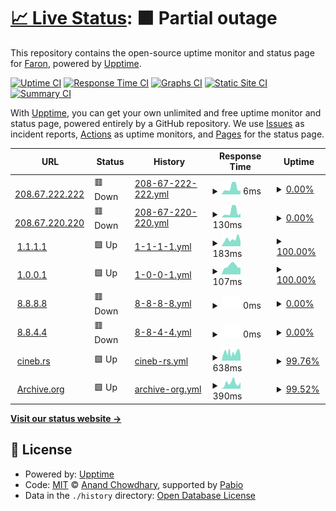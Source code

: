 # [📈 Live Status](https://FaronFaron.github.io/upptime): <!--live status--> **🟧 Partial outage**

This repository contains the open-source uptime monitor and status page for [Faron](Faron.com), powered by [Upptime](https://github.com/upptime/upptime).

[![Uptime CI](https://github.com/FaronFaron/upptime/workflows/Uptime%20CI/badge.svg)](https://github.com/FaronFaron/upptime/actions?query=workflow%3A%22Uptime+CI%22)
[![Response Time CI](https://github.com/FaronFaron/upptime/workflows/Response%20Time%20CI/badge.svg)](https://github.com/FaronFaron/upptime/actions?query=workflow%3A%22Response+Time+CI%22)
[![Graphs CI](https://github.com/FaronFaron/upptime/workflows/Graphs%20CI/badge.svg)](https://github.com/FaronFaron/upptime/actions?query=workflow%3A%22Graphs+CI%22)
[![Static Site CI](https://github.com/FaronFaron/upptime/workflows/Static%20Site%20CI/badge.svg)](https://github.com/FaronFaron/upptime/actions?query=workflow%3A%22Static+Site+CI%22)
[![Summary CI](https://github.com/FaronFaron/upptime/workflows/Summary%20CI/badge.svg)](https://github.com/FaronFaron/upptime/actions?query=workflow%3A%22Summary+CI%22)

With [Upptime](https://upptime.js.org), you can get your own unlimited and free uptime monitor and status page, powered entirely by a GitHub repository. We use [Issues](https://github.com/FaronFaron/upptime/issues) as incident reports, [Actions](https://github.com/FaronFaron/upptime/actions) as uptime monitors, and [Pages](https://FaronFaron.github.io/upptime) for the status page.

<!--start: status pages-->
<!-- This summary is generated by Upptime (https://github.com/upptime/upptime) -->
<!-- Do not edit this manually, your changes will be overwritten -->
<!-- prettier-ignore -->
| URL | Status | History | Response Time | Uptime |
| --- | ------ | ------- | ------------- | ------ |
| <img alt="" src="https://icons.duckduckgo.com/ip3/null.ico" height="13"> [208.67.222.222](208.67.222.222) | 🟥 Down | [208-67-222-222.yml](https://github.com/FaronFaron/upptime/commits/HEAD/history/208-67-222-222.yml) | <details><summary><img alt="Response time graph" src="./graphs/208-67-222-222/response-time-week.png" height="20"> 6ms</summary><br><a href="https://FaronFaron.github.io/upptime/history/208-67-222-222"><img alt="Response time 7" src="https://img.shields.io/endpoint?url=https%3A%2F%2Fraw.githubusercontent.com%2FFaronFaron%2Fupptime%2FHEAD%2Fapi%2F208-67-222-222%2Fresponse-time.json"></a><br><a href="https://FaronFaron.github.io/upptime/history/208-67-222-222"><img alt="24-hour response time 4" src="https://img.shields.io/endpoint?url=https%3A%2F%2Fraw.githubusercontent.com%2FFaronFaron%2Fupptime%2FHEAD%2Fapi%2F208-67-222-222%2Fresponse-time-day.json"></a><br><a href="https://FaronFaron.github.io/upptime/history/208-67-222-222"><img alt="7-day response time 6" src="https://img.shields.io/endpoint?url=https%3A%2F%2Fraw.githubusercontent.com%2FFaronFaron%2Fupptime%2FHEAD%2Fapi%2F208-67-222-222%2Fresponse-time-week.json"></a><br><a href="https://FaronFaron.github.io/upptime/history/208-67-222-222"><img alt="30-day response time 7" src="https://img.shields.io/endpoint?url=https%3A%2F%2Fraw.githubusercontent.com%2FFaronFaron%2Fupptime%2FHEAD%2Fapi%2F208-67-222-222%2Fresponse-time-month.json"></a><br><a href="https://FaronFaron.github.io/upptime/history/208-67-222-222"><img alt="1-year response time 7" src="https://img.shields.io/endpoint?url=https%3A%2F%2Fraw.githubusercontent.com%2FFaronFaron%2Fupptime%2FHEAD%2Fapi%2F208-67-222-222%2Fresponse-time-year.json"></a></details> | <details><summary><a href="https://FaronFaron.github.io/upptime/history/208-67-222-222">0.00%</a></summary><a href="https://FaronFaron.github.io/upptime/history/208-67-222-222"><img alt="All-time uptime 0.00%" src="https://img.shields.io/endpoint?url=https%3A%2F%2Fraw.githubusercontent.com%2FFaronFaron%2Fupptime%2FHEAD%2Fapi%2F208-67-222-222%2Fuptime.json"></a><br><a href="https://FaronFaron.github.io/upptime/history/208-67-222-222"><img alt="24-hour uptime 0.00%" src="https://img.shields.io/endpoint?url=https%3A%2F%2Fraw.githubusercontent.com%2FFaronFaron%2Fupptime%2FHEAD%2Fapi%2F208-67-222-222%2Fuptime-day.json"></a><br><a href="https://FaronFaron.github.io/upptime/history/208-67-222-222"><img alt="7-day uptime 0.00%" src="https://img.shields.io/endpoint?url=https%3A%2F%2Fraw.githubusercontent.com%2FFaronFaron%2Fupptime%2FHEAD%2Fapi%2F208-67-222-222%2Fuptime-week.json"></a><br><a href="https://FaronFaron.github.io/upptime/history/208-67-222-222"><img alt="30-day uptime 0.00%" src="https://img.shields.io/endpoint?url=https%3A%2F%2Fraw.githubusercontent.com%2FFaronFaron%2Fupptime%2FHEAD%2Fapi%2F208-67-222-222%2Fuptime-month.json"></a><br><a href="https://FaronFaron.github.io/upptime/history/208-67-222-222"><img alt="1-year uptime 0.00%" src="https://img.shields.io/endpoint?url=https%3A%2F%2Fraw.githubusercontent.com%2FFaronFaron%2Fupptime%2FHEAD%2Fapi%2F208-67-222-222%2Fuptime-year.json"></a></details>
| <img alt="" src="https://icons.duckduckgo.com/ip3/null.ico" height="13"> [208.67.220.220](208.67.220.220) | 🟥 Down | [208-67-220-220.yml](https://github.com/FaronFaron/upptime/commits/HEAD/history/208-67-220-220.yml) | <details><summary><img alt="Response time graph" src="./graphs/208-67-220-220/response-time-week.png" height="20"> 130ms</summary><br><a href="https://FaronFaron.github.io/upptime/history/208-67-220-220"><img alt="Response time 56" src="https://img.shields.io/endpoint?url=https%3A%2F%2Fraw.githubusercontent.com%2FFaronFaron%2Fupptime%2FHEAD%2Fapi%2F208-67-220-220%2Fresponse-time.json"></a><br><a href="https://FaronFaron.github.io/upptime/history/208-67-220-220"><img alt="24-hour response time 876" src="https://img.shields.io/endpoint?url=https%3A%2F%2Fraw.githubusercontent.com%2FFaronFaron%2Fupptime%2FHEAD%2Fapi%2F208-67-220-220%2Fresponse-time-day.json"></a><br><a href="https://FaronFaron.github.io/upptime/history/208-67-220-220"><img alt="7-day response time 130" src="https://img.shields.io/endpoint?url=https%3A%2F%2Fraw.githubusercontent.com%2FFaronFaron%2Fupptime%2FHEAD%2Fapi%2F208-67-220-220%2Fresponse-time-week.json"></a><br><a href="https://FaronFaron.github.io/upptime/history/208-67-220-220"><img alt="30-day response time 56" src="https://img.shields.io/endpoint?url=https%3A%2F%2Fraw.githubusercontent.com%2FFaronFaron%2Fupptime%2FHEAD%2Fapi%2F208-67-220-220%2Fresponse-time-month.json"></a><br><a href="https://FaronFaron.github.io/upptime/history/208-67-220-220"><img alt="1-year response time 56" src="https://img.shields.io/endpoint?url=https%3A%2F%2Fraw.githubusercontent.com%2FFaronFaron%2Fupptime%2FHEAD%2Fapi%2F208-67-220-220%2Fresponse-time-year.json"></a></details> | <details><summary><a href="https://FaronFaron.github.io/upptime/history/208-67-220-220">0.00%</a></summary><a href="https://FaronFaron.github.io/upptime/history/208-67-220-220"><img alt="All-time uptime 0.00%" src="https://img.shields.io/endpoint?url=https%3A%2F%2Fraw.githubusercontent.com%2FFaronFaron%2Fupptime%2FHEAD%2Fapi%2F208-67-220-220%2Fuptime.json"></a><br><a href="https://FaronFaron.github.io/upptime/history/208-67-220-220"><img alt="24-hour uptime 0.00%" src="https://img.shields.io/endpoint?url=https%3A%2F%2Fraw.githubusercontent.com%2FFaronFaron%2Fupptime%2FHEAD%2Fapi%2F208-67-220-220%2Fuptime-day.json"></a><br><a href="https://FaronFaron.github.io/upptime/history/208-67-220-220"><img alt="7-day uptime 0.00%" src="https://img.shields.io/endpoint?url=https%3A%2F%2Fraw.githubusercontent.com%2FFaronFaron%2Fupptime%2FHEAD%2Fapi%2F208-67-220-220%2Fuptime-week.json"></a><br><a href="https://FaronFaron.github.io/upptime/history/208-67-220-220"><img alt="30-day uptime 0.00%" src="https://img.shields.io/endpoint?url=https%3A%2F%2Fraw.githubusercontent.com%2FFaronFaron%2Fupptime%2FHEAD%2Fapi%2F208-67-220-220%2Fuptime-month.json"></a><br><a href="https://FaronFaron.github.io/upptime/history/208-67-220-220"><img alt="1-year uptime 0.00%" src="https://img.shields.io/endpoint?url=https%3A%2F%2Fraw.githubusercontent.com%2FFaronFaron%2Fupptime%2FHEAD%2Fapi%2F208-67-220-220%2Fuptime-year.json"></a></details>
| <img alt="" src="https://icons.duckduckgo.com/ip3/null.ico" height="13"> [1.1.1.1](1.1.1.1) | 🟩 Up | [1-1-1-1.yml](https://github.com/FaronFaron/upptime/commits/HEAD/history/1-1-1-1.yml) | <details><summary><img alt="Response time graph" src="./graphs/1-1-1-1/response-time-week.png" height="20"> 183ms</summary><br><a href="https://FaronFaron.github.io/upptime/history/1-1-1-1"><img alt="Response time 175" src="https://img.shields.io/endpoint?url=https%3A%2F%2Fraw.githubusercontent.com%2FFaronFaron%2Fupptime%2FHEAD%2Fapi%2F1-1-1-1%2Fresponse-time.json"></a><br><a href="https://FaronFaron.github.io/upptime/history/1-1-1-1"><img alt="24-hour response time 109" src="https://img.shields.io/endpoint?url=https%3A%2F%2Fraw.githubusercontent.com%2FFaronFaron%2Fupptime%2FHEAD%2Fapi%2F1-1-1-1%2Fresponse-time-day.json"></a><br><a href="https://FaronFaron.github.io/upptime/history/1-1-1-1"><img alt="7-day response time 183" src="https://img.shields.io/endpoint?url=https%3A%2F%2Fraw.githubusercontent.com%2FFaronFaron%2Fupptime%2FHEAD%2Fapi%2F1-1-1-1%2Fresponse-time-week.json"></a><br><a href="https://FaronFaron.github.io/upptime/history/1-1-1-1"><img alt="30-day response time 176" src="https://img.shields.io/endpoint?url=https%3A%2F%2Fraw.githubusercontent.com%2FFaronFaron%2Fupptime%2FHEAD%2Fapi%2F1-1-1-1%2Fresponse-time-month.json"></a><br><a href="https://FaronFaron.github.io/upptime/history/1-1-1-1"><img alt="1-year response time 175" src="https://img.shields.io/endpoint?url=https%3A%2F%2Fraw.githubusercontent.com%2FFaronFaron%2Fupptime%2FHEAD%2Fapi%2F1-1-1-1%2Fresponse-time-year.json"></a></details> | <details><summary><a href="https://FaronFaron.github.io/upptime/history/1-1-1-1">100.00%</a></summary><a href="https://FaronFaron.github.io/upptime/history/1-1-1-1"><img alt="All-time uptime 100.00%" src="https://img.shields.io/endpoint?url=https%3A%2F%2Fraw.githubusercontent.com%2FFaronFaron%2Fupptime%2FHEAD%2Fapi%2F1-1-1-1%2Fuptime.json"></a><br><a href="https://FaronFaron.github.io/upptime/history/1-1-1-1"><img alt="24-hour uptime 100.00%" src="https://img.shields.io/endpoint?url=https%3A%2F%2Fraw.githubusercontent.com%2FFaronFaron%2Fupptime%2FHEAD%2Fapi%2F1-1-1-1%2Fuptime-day.json"></a><br><a href="https://FaronFaron.github.io/upptime/history/1-1-1-1"><img alt="7-day uptime 100.00%" src="https://img.shields.io/endpoint?url=https%3A%2F%2Fraw.githubusercontent.com%2FFaronFaron%2Fupptime%2FHEAD%2Fapi%2F1-1-1-1%2Fuptime-week.json"></a><br><a href="https://FaronFaron.github.io/upptime/history/1-1-1-1"><img alt="30-day uptime 100.00%" src="https://img.shields.io/endpoint?url=https%3A%2F%2Fraw.githubusercontent.com%2FFaronFaron%2Fupptime%2FHEAD%2Fapi%2F1-1-1-1%2Fuptime-month.json"></a><br><a href="https://FaronFaron.github.io/upptime/history/1-1-1-1"><img alt="1-year uptime 100.00%" src="https://img.shields.io/endpoint?url=https%3A%2F%2Fraw.githubusercontent.com%2FFaronFaron%2Fupptime%2FHEAD%2Fapi%2F1-1-1-1%2Fuptime-year.json"></a></details>
| <img alt="" src="https://icons.duckduckgo.com/ip3/null.ico" height="13"> [1.0.0.1](1.0.0.1) | 🟩 Up | [1-0-0-1.yml](https://github.com/FaronFaron/upptime/commits/HEAD/history/1-0-0-1.yml) | <details><summary><img alt="Response time graph" src="./graphs/1-0-0-1/response-time-week.png" height="20"> 107ms</summary><br><a href="https://FaronFaron.github.io/upptime/history/1-0-0-1"><img alt="Response time 102" src="https://img.shields.io/endpoint?url=https%3A%2F%2Fraw.githubusercontent.com%2FFaronFaron%2Fupptime%2FHEAD%2Fapi%2F1-0-0-1%2Fresponse-time.json"></a><br><a href="https://FaronFaron.github.io/upptime/history/1-0-0-1"><img alt="24-hour response time 79" src="https://img.shields.io/endpoint?url=https%3A%2F%2Fraw.githubusercontent.com%2FFaronFaron%2Fupptime%2FHEAD%2Fapi%2F1-0-0-1%2Fresponse-time-day.json"></a><br><a href="https://FaronFaron.github.io/upptime/history/1-0-0-1"><img alt="7-day response time 107" src="https://img.shields.io/endpoint?url=https%3A%2F%2Fraw.githubusercontent.com%2FFaronFaron%2Fupptime%2FHEAD%2Fapi%2F1-0-0-1%2Fresponse-time-week.json"></a><br><a href="https://FaronFaron.github.io/upptime/history/1-0-0-1"><img alt="30-day response time 102" src="https://img.shields.io/endpoint?url=https%3A%2F%2Fraw.githubusercontent.com%2FFaronFaron%2Fupptime%2FHEAD%2Fapi%2F1-0-0-1%2Fresponse-time-month.json"></a><br><a href="https://FaronFaron.github.io/upptime/history/1-0-0-1"><img alt="1-year response time 102" src="https://img.shields.io/endpoint?url=https%3A%2F%2Fraw.githubusercontent.com%2FFaronFaron%2Fupptime%2FHEAD%2Fapi%2F1-0-0-1%2Fresponse-time-year.json"></a></details> | <details><summary><a href="https://FaronFaron.github.io/upptime/history/1-0-0-1">100.00%</a></summary><a href="https://FaronFaron.github.io/upptime/history/1-0-0-1"><img alt="All-time uptime 100.00%" src="https://img.shields.io/endpoint?url=https%3A%2F%2Fraw.githubusercontent.com%2FFaronFaron%2Fupptime%2FHEAD%2Fapi%2F1-0-0-1%2Fuptime.json"></a><br><a href="https://FaronFaron.github.io/upptime/history/1-0-0-1"><img alt="24-hour uptime 100.00%" src="https://img.shields.io/endpoint?url=https%3A%2F%2Fraw.githubusercontent.com%2FFaronFaron%2Fupptime%2FHEAD%2Fapi%2F1-0-0-1%2Fuptime-day.json"></a><br><a href="https://FaronFaron.github.io/upptime/history/1-0-0-1"><img alt="7-day uptime 100.00%" src="https://img.shields.io/endpoint?url=https%3A%2F%2Fraw.githubusercontent.com%2FFaronFaron%2Fupptime%2FHEAD%2Fapi%2F1-0-0-1%2Fuptime-week.json"></a><br><a href="https://FaronFaron.github.io/upptime/history/1-0-0-1"><img alt="30-day uptime 100.00%" src="https://img.shields.io/endpoint?url=https%3A%2F%2Fraw.githubusercontent.com%2FFaronFaron%2Fupptime%2FHEAD%2Fapi%2F1-0-0-1%2Fuptime-month.json"></a><br><a href="https://FaronFaron.github.io/upptime/history/1-0-0-1"><img alt="1-year uptime 100.00%" src="https://img.shields.io/endpoint?url=https%3A%2F%2Fraw.githubusercontent.com%2FFaronFaron%2Fupptime%2FHEAD%2Fapi%2F1-0-0-1%2Fuptime-year.json"></a></details>
| <img alt="" src="https://icons.duckduckgo.com/ip3/null.ico" height="13"> [8.8.8.8](8.8.8.8) | 🟥 Down | [8-8-8-8.yml](https://github.com/FaronFaron/upptime/commits/HEAD/history/8-8-8-8.yml) | <details><summary><img alt="Response time graph" src="./graphs/8-8-8-8/response-time-week.png" height="20"> 0ms</summary><br><a href="https://FaronFaron.github.io/upptime/history/8-8-8-8"><img alt="Response time 0" src="https://img.shields.io/endpoint?url=https%3A%2F%2Fraw.githubusercontent.com%2FFaronFaron%2Fupptime%2FHEAD%2Fapi%2F8-8-8-8%2Fresponse-time.json"></a><br><a href="https://FaronFaron.github.io/upptime/history/8-8-8-8"><img alt="24-hour response time 0" src="https://img.shields.io/endpoint?url=https%3A%2F%2Fraw.githubusercontent.com%2FFaronFaron%2Fupptime%2FHEAD%2Fapi%2F8-8-8-8%2Fresponse-time-day.json"></a><br><a href="https://FaronFaron.github.io/upptime/history/8-8-8-8"><img alt="7-day response time 0" src="https://img.shields.io/endpoint?url=https%3A%2F%2Fraw.githubusercontent.com%2FFaronFaron%2Fupptime%2FHEAD%2Fapi%2F8-8-8-8%2Fresponse-time-week.json"></a><br><a href="https://FaronFaron.github.io/upptime/history/8-8-8-8"><img alt="30-day response time 0" src="https://img.shields.io/endpoint?url=https%3A%2F%2Fraw.githubusercontent.com%2FFaronFaron%2Fupptime%2FHEAD%2Fapi%2F8-8-8-8%2Fresponse-time-month.json"></a><br><a href="https://FaronFaron.github.io/upptime/history/8-8-8-8"><img alt="1-year response time 0" src="https://img.shields.io/endpoint?url=https%3A%2F%2Fraw.githubusercontent.com%2FFaronFaron%2Fupptime%2FHEAD%2Fapi%2F8-8-8-8%2Fresponse-time-year.json"></a></details> | <details><summary><a href="https://FaronFaron.github.io/upptime/history/8-8-8-8">0.00%</a></summary><a href="https://FaronFaron.github.io/upptime/history/8-8-8-8"><img alt="All-time uptime 0.00%" src="https://img.shields.io/endpoint?url=https%3A%2F%2Fraw.githubusercontent.com%2FFaronFaron%2Fupptime%2FHEAD%2Fapi%2F8-8-8-8%2Fuptime.json"></a><br><a href="https://FaronFaron.github.io/upptime/history/8-8-8-8"><img alt="24-hour uptime 0.00%" src="https://img.shields.io/endpoint?url=https%3A%2F%2Fraw.githubusercontent.com%2FFaronFaron%2Fupptime%2FHEAD%2Fapi%2F8-8-8-8%2Fuptime-day.json"></a><br><a href="https://FaronFaron.github.io/upptime/history/8-8-8-8"><img alt="7-day uptime 0.00%" src="https://img.shields.io/endpoint?url=https%3A%2F%2Fraw.githubusercontent.com%2FFaronFaron%2Fupptime%2FHEAD%2Fapi%2F8-8-8-8%2Fuptime-week.json"></a><br><a href="https://FaronFaron.github.io/upptime/history/8-8-8-8"><img alt="30-day uptime 0.00%" src="https://img.shields.io/endpoint?url=https%3A%2F%2Fraw.githubusercontent.com%2FFaronFaron%2Fupptime%2FHEAD%2Fapi%2F8-8-8-8%2Fuptime-month.json"></a><br><a href="https://FaronFaron.github.io/upptime/history/8-8-8-8"><img alt="1-year uptime 0.00%" src="https://img.shields.io/endpoint?url=https%3A%2F%2Fraw.githubusercontent.com%2FFaronFaron%2Fupptime%2FHEAD%2Fapi%2F8-8-8-8%2Fuptime-year.json"></a></details>
| <img alt="" src="https://icons.duckduckgo.com/ip3/null.ico" height="13"> [8.8.4.4](8.8.4.4) | 🟥 Down | [8-8-4-4.yml](https://github.com/FaronFaron/upptime/commits/HEAD/history/8-8-4-4.yml) | <details><summary><img alt="Response time graph" src="./graphs/8-8-4-4/response-time-week.png" height="20"> 0ms</summary><br><a href="https://FaronFaron.github.io/upptime/history/8-8-4-4"><img alt="Response time 0" src="https://img.shields.io/endpoint?url=https%3A%2F%2Fraw.githubusercontent.com%2FFaronFaron%2Fupptime%2FHEAD%2Fapi%2F8-8-4-4%2Fresponse-time.json"></a><br><a href="https://FaronFaron.github.io/upptime/history/8-8-4-4"><img alt="24-hour response time 0" src="https://img.shields.io/endpoint?url=https%3A%2F%2Fraw.githubusercontent.com%2FFaronFaron%2Fupptime%2FHEAD%2Fapi%2F8-8-4-4%2Fresponse-time-day.json"></a><br><a href="https://FaronFaron.github.io/upptime/history/8-8-4-4"><img alt="7-day response time 0" src="https://img.shields.io/endpoint?url=https%3A%2F%2Fraw.githubusercontent.com%2FFaronFaron%2Fupptime%2FHEAD%2Fapi%2F8-8-4-4%2Fresponse-time-week.json"></a><br><a href="https://FaronFaron.github.io/upptime/history/8-8-4-4"><img alt="30-day response time 0" src="https://img.shields.io/endpoint?url=https%3A%2F%2Fraw.githubusercontent.com%2FFaronFaron%2Fupptime%2FHEAD%2Fapi%2F8-8-4-4%2Fresponse-time-month.json"></a><br><a href="https://FaronFaron.github.io/upptime/history/8-8-4-4"><img alt="1-year response time 0" src="https://img.shields.io/endpoint?url=https%3A%2F%2Fraw.githubusercontent.com%2FFaronFaron%2Fupptime%2FHEAD%2Fapi%2F8-8-4-4%2Fresponse-time-year.json"></a></details> | <details><summary><a href="https://FaronFaron.github.io/upptime/history/8-8-4-4">0.00%</a></summary><a href="https://FaronFaron.github.io/upptime/history/8-8-4-4"><img alt="All-time uptime 0.00%" src="https://img.shields.io/endpoint?url=https%3A%2F%2Fraw.githubusercontent.com%2FFaronFaron%2Fupptime%2FHEAD%2Fapi%2F8-8-4-4%2Fuptime.json"></a><br><a href="https://FaronFaron.github.io/upptime/history/8-8-4-4"><img alt="24-hour uptime 0.00%" src="https://img.shields.io/endpoint?url=https%3A%2F%2Fraw.githubusercontent.com%2FFaronFaron%2Fupptime%2FHEAD%2Fapi%2F8-8-4-4%2Fuptime-day.json"></a><br><a href="https://FaronFaron.github.io/upptime/history/8-8-4-4"><img alt="7-day uptime 0.00%" src="https://img.shields.io/endpoint?url=https%3A%2F%2Fraw.githubusercontent.com%2FFaronFaron%2Fupptime%2FHEAD%2Fapi%2F8-8-4-4%2Fuptime-week.json"></a><br><a href="https://FaronFaron.github.io/upptime/history/8-8-4-4"><img alt="30-day uptime 0.00%" src="https://img.shields.io/endpoint?url=https%3A%2F%2Fraw.githubusercontent.com%2FFaronFaron%2Fupptime%2FHEAD%2Fapi%2F8-8-4-4%2Fuptime-month.json"></a><br><a href="https://FaronFaron.github.io/upptime/history/8-8-4-4"><img alt="1-year uptime 0.00%" src="https://img.shields.io/endpoint?url=https%3A%2F%2Fraw.githubusercontent.com%2FFaronFaron%2Fupptime%2FHEAD%2Fapi%2F8-8-4-4%2Fuptime-year.json"></a></details>
| <img alt="" src="https://icons.duckduckgo.com/ip3/null.ico" height="13"> [cineb.rs](cineb.rs) | 🟩 Up | [cineb-rs.yml](https://github.com/FaronFaron/upptime/commits/HEAD/history/cineb-rs.yml) | <details><summary><img alt="Response time graph" src="./graphs/cineb-rs/response-time-week.png" height="20"> 638ms</summary><br><a href="https://FaronFaron.github.io/upptime/history/cineb-rs"><img alt="Response time 1113" src="https://img.shields.io/endpoint?url=https%3A%2F%2Fraw.githubusercontent.com%2FFaronFaron%2Fupptime%2FHEAD%2Fapi%2Fcineb-rs%2Fresponse-time.json"></a><br><a href="https://FaronFaron.github.io/upptime/history/cineb-rs"><img alt="24-hour response time 884" src="https://img.shields.io/endpoint?url=https%3A%2F%2Fraw.githubusercontent.com%2FFaronFaron%2Fupptime%2FHEAD%2Fapi%2Fcineb-rs%2Fresponse-time-day.json"></a><br><a href="https://FaronFaron.github.io/upptime/history/cineb-rs"><img alt="7-day response time 638" src="https://img.shields.io/endpoint?url=https%3A%2F%2Fraw.githubusercontent.com%2FFaronFaron%2Fupptime%2FHEAD%2Fapi%2Fcineb-rs%2Fresponse-time-week.json"></a><br><a href="https://FaronFaron.github.io/upptime/history/cineb-rs"><img alt="30-day response time 1113" src="https://img.shields.io/endpoint?url=https%3A%2F%2Fraw.githubusercontent.com%2FFaronFaron%2Fupptime%2FHEAD%2Fapi%2Fcineb-rs%2Fresponse-time-month.json"></a><br><a href="https://FaronFaron.github.io/upptime/history/cineb-rs"><img alt="1-year response time 1113" src="https://img.shields.io/endpoint?url=https%3A%2F%2Fraw.githubusercontent.com%2FFaronFaron%2Fupptime%2FHEAD%2Fapi%2Fcineb-rs%2Fresponse-time-year.json"></a></details> | <details><summary><a href="https://FaronFaron.github.io/upptime/history/cineb-rs">99.76%</a></summary><a href="https://FaronFaron.github.io/upptime/history/cineb-rs"><img alt="All-time uptime 99.90%" src="https://img.shields.io/endpoint?url=https%3A%2F%2Fraw.githubusercontent.com%2FFaronFaron%2Fupptime%2FHEAD%2Fapi%2Fcineb-rs%2Fuptime.json"></a><br><a href="https://FaronFaron.github.io/upptime/history/cineb-rs"><img alt="24-hour uptime 100.00%" src="https://img.shields.io/endpoint?url=https%3A%2F%2Fraw.githubusercontent.com%2FFaronFaron%2Fupptime%2FHEAD%2Fapi%2Fcineb-rs%2Fuptime-day.json"></a><br><a href="https://FaronFaron.github.io/upptime/history/cineb-rs"><img alt="7-day uptime 99.76%" src="https://img.shields.io/endpoint?url=https%3A%2F%2Fraw.githubusercontent.com%2FFaronFaron%2Fupptime%2FHEAD%2Fapi%2Fcineb-rs%2Fuptime-week.json"></a><br><a href="https://FaronFaron.github.io/upptime/history/cineb-rs"><img alt="30-day uptime 99.90%" src="https://img.shields.io/endpoint?url=https%3A%2F%2Fraw.githubusercontent.com%2FFaronFaron%2Fupptime%2FHEAD%2Fapi%2Fcineb-rs%2Fuptime-month.json"></a><br><a href="https://FaronFaron.github.io/upptime/history/cineb-rs"><img alt="1-year uptime 99.90%" src="https://img.shields.io/endpoint?url=https%3A%2F%2Fraw.githubusercontent.com%2FFaronFaron%2Fupptime%2FHEAD%2Fapi%2Fcineb-rs%2Fuptime-year.json"></a></details>
| <img alt="" src="https://icons.duckduckgo.com/ip3/null.ico" height="13"> [Archive.org](Archive.org) | 🟩 Up | [archive-org.yml](https://github.com/FaronFaron/upptime/commits/HEAD/history/archive-org.yml) | <details><summary><img alt="Response time graph" src="./graphs/archive-org/response-time-week.png" height="20"> 390ms</summary><br><a href="https://FaronFaron.github.io/upptime/history/archive-org"><img alt="Response time 556" src="https://img.shields.io/endpoint?url=https%3A%2F%2Fraw.githubusercontent.com%2FFaronFaron%2Fupptime%2FHEAD%2Fapi%2Farchive-org%2Fresponse-time.json"></a><br><a href="https://FaronFaron.github.io/upptime/history/archive-org"><img alt="24-hour response time 918" src="https://img.shields.io/endpoint?url=https%3A%2F%2Fraw.githubusercontent.com%2FFaronFaron%2Fupptime%2FHEAD%2Fapi%2Farchive-org%2Fresponse-time-day.json"></a><br><a href="https://FaronFaron.github.io/upptime/history/archive-org"><img alt="7-day response time 390" src="https://img.shields.io/endpoint?url=https%3A%2F%2Fraw.githubusercontent.com%2FFaronFaron%2Fupptime%2FHEAD%2Fapi%2Farchive-org%2Fresponse-time-week.json"></a><br><a href="https://FaronFaron.github.io/upptime/history/archive-org"><img alt="30-day response time 556" src="https://img.shields.io/endpoint?url=https%3A%2F%2Fraw.githubusercontent.com%2FFaronFaron%2Fupptime%2FHEAD%2Fapi%2Farchive-org%2Fresponse-time-month.json"></a><br><a href="https://FaronFaron.github.io/upptime/history/archive-org"><img alt="1-year response time 556" src="https://img.shields.io/endpoint?url=https%3A%2F%2Fraw.githubusercontent.com%2FFaronFaron%2Fupptime%2FHEAD%2Fapi%2Farchive-org%2Fresponse-time-year.json"></a></details> | <details><summary><a href="https://FaronFaron.github.io/upptime/history/archive-org">99.52%</a></summary><a href="https://FaronFaron.github.io/upptime/history/archive-org"><img alt="All-time uptime 42.64%" src="https://img.shields.io/endpoint?url=https%3A%2F%2Fraw.githubusercontent.com%2FFaronFaron%2Fupptime%2FHEAD%2Fapi%2Farchive-org%2Fuptime.json"></a><br><a href="https://FaronFaron.github.io/upptime/history/archive-org"><img alt="24-hour uptime 96.62%" src="https://img.shields.io/endpoint?url=https%3A%2F%2Fraw.githubusercontent.com%2FFaronFaron%2Fupptime%2FHEAD%2Fapi%2Farchive-org%2Fuptime-day.json"></a><br><a href="https://FaronFaron.github.io/upptime/history/archive-org"><img alt="7-day uptime 99.52%" src="https://img.shields.io/endpoint?url=https%3A%2F%2Fraw.githubusercontent.com%2FFaronFaron%2Fupptime%2FHEAD%2Fapi%2Farchive-org%2Fuptime-week.json"></a><br><a href="https://FaronFaron.github.io/upptime/history/archive-org"><img alt="30-day uptime 42.64%" src="https://img.shields.io/endpoint?url=https%3A%2F%2Fraw.githubusercontent.com%2FFaronFaron%2Fupptime%2FHEAD%2Fapi%2Farchive-org%2Fuptime-month.json"></a><br><a href="https://FaronFaron.github.io/upptime/history/archive-org"><img alt="1-year uptime 42.64%" src="https://img.shields.io/endpoint?url=https%3A%2F%2Fraw.githubusercontent.com%2FFaronFaron%2Fupptime%2FHEAD%2Fapi%2Farchive-org%2Fuptime-year.json"></a></details>

<!--end: status pages-->

[**Visit our status website →**](https://FaronFaron.github.io/upptime)

## 📄 License

- Powered by: [Upptime](https://github.com/upptime/upptime)
- Code: [MIT](./LICENSE) © [Anand Chowdhary](https://anandchowdhary.com), supported by [Pabio](https://pabio.com)
- Data in the `./history` directory: [Open Database License](https://opendatacommons.org/licenses/odbl/1-0/)
